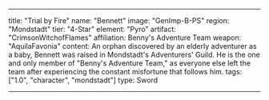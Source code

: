 ---

title: "Trial by Fire"
name: "Bennett"
image: "GenImp-B-PS"
region: "Mondstadt"
tier: "4-Star"
element: "Pyro"
artifact: "CrimsonWitchofFlames"
affiliation: Benny's Adventure Team
weapon: "AquilaFavonia"
content: An orphan discovered by an elderly adventurer as a baby, Bennett was raised in Mondstadt's Adventurers' Guild. He is the one and only member of "Benny's Adventure Team," as everyone else left the team after experiencing the constant misfortune that follows him.
tags: ["1.0", "character", "mondstadt"]
type: Sword

---